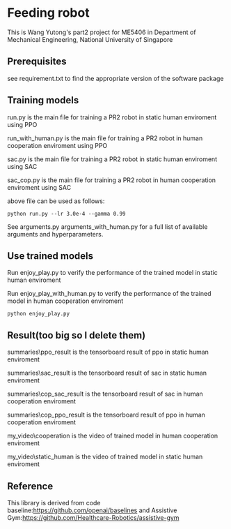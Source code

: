 # Feeding robot

This is Wang Yutong's part2 project for ME5406 in Department of Mechanical Engineering, National University of Singapore

## Prerequisites

see requirement.txt to find the appropriate version of the software package

## Training models

run.py is the main file for training a PR2 robot in static human enviroment using PPO

run_with_human.py is the main file for training a PR2 robot in human cooperation enviroment using PPO

sac.py is the main file for training a PR2 robot in static human enviroment using SAC

sac_cop.py is the main file for training a PR2 robot in human cooperation enviroment using SAC

above file can be used as follows:

```
python run.py --lr 3.0e-4 --gamma 0.99
```

See arguments.py arguments_with_human.py  for a full list of available arguments and hyperparameters.

## Use trained models

Run enjoy_play.py to verify the performance of the trained model in static human enviroment 

Run enjoy_play_with_human.py to verify the performance of the trained model in human cooperation enviroment

```
python enjoy_play.py
```

## Result(too big so I delete them)

summaries\ppo_result is the tensorboard result of ppo in static human enviroment 

summaries\sac_result is the tensorboard result of sac in static human enviroment 

summaries\cop_sac_result  is the tensorboard result of sac in human cooperation enviroment 

summaries\cop_ppo_result  is the tensorboard result of ppo in human cooperation enviroment 

my_video\cooperation is the video of trained model in human cooperation enviroment 

my_video\static_human is the video of trained model in static human enviroment 

## Reference

This library is derived from code baseline:https://github.com/openai/baselines and Assistive Gym:https://github.com/Healthcare-Robotics/assistive-gym

 
